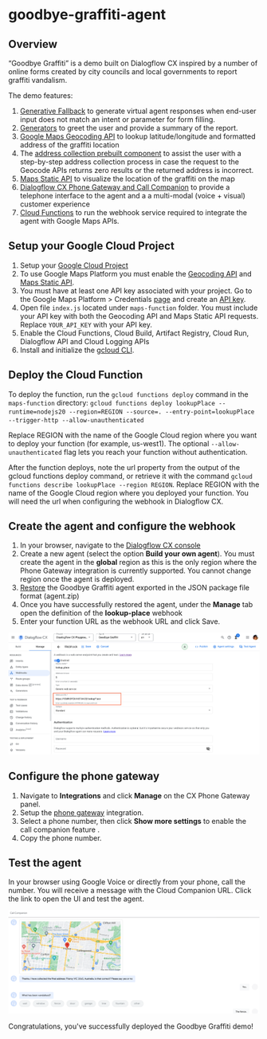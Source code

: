 # goodbye-graffiti-agent

## Overview

“Goodbye Graffiti” is a demo built on Dialogflow CX inspired by a number of online forms created by city councils and local governments to report graffiti vandalism. 

The demo features:
1. [Generative Fallback](https://cloud.google.com/dialogflow/cx/docs/concept/generative-fallback) to generate virtual agent responses when end-user input does not match an intent or parameter for form filling. 
1. [Generators](https://cloud.google.com/dialogflow/cx/docs/concept/generators) to greet the user and provide a summary of the report. 
1. [Google Maps Geocoding API](https://developers.google.com/maps/documentation/geocoding/requests-geocoding) to lookup latitude/longitude and formatted address of the graffiti location 
1. The [address collection prebuilt component](https://cloud.google.com/dialogflow/cx/docs/concept/prebuilt-component/address-collection) to assist the user with a step-by-step address collection process in case the request to the Geocode APIs returns zero results or the returned address is incorrect.  
1. [Maps Static API](https://developers.google.com/maps/documentation/maps-static/overview) to visualize the location of the graffiti on the map
1. [Dialogflow CX Phone Gateway and Call Companion](https://cloud.google.com/dialogflow/cx/docs/concept/integration/phone-gateway) to provide a telephone interface to the agent and a a multi-modal (voice + visual) customer experience
1. [Cloud Functions](https://cloud.google.com/functions/docs/configuring) to run the webhook service required to integrate the agent with Google Maps APIs. 

## Setup your Google Cloud Project
1. Setup your [Google Cloud Project](https://developers.google.com/maps/documentation/maps-static/cloud-setup) 
1. To use Google Maps Platform you must enable the [Geocoding API](https://console.cloud.google.com/apis/library/geocoding-backend.googleapis.com?utm_source=Docs_EnableAPIs&utm_content=Docs_geocoding-backend&_gl=1*1syfwbs*_ga*MTMxNzQwMTEyNS4xNjkyMDE1OTQ1*_ga_NRWSTWS78N*MTY5MjAxNTk0Ni4xLjEuMTY5MjAxNjk4Ni4wLjAuMA..) and [Maps Static API](https://console.cloud.google.com/apis/library/static-maps-backend.googleapis.com?utm_source=Docs_EnableAPIs&utm_content=Docs_static-maps-backend&_gl=1*13fpvaq*_ga*MTMxNzQwMTEyNS4xNjkyMDE1OTQ1*_ga_NRWSTWS78N*MTY5MjAxNTk0Ni4xLjEuMTY5MjAxNjk4Ni4wLjAuMA..). 
1. You must have at least one API key associated with your project. Go to the Google Maps Platform > Credentials [page](https://console.cloud.google.com/project/_/google/maps-apis/credentials?utm_source=Docs_CreateAPIKey&utm_content=Docs_static-maps-backend&_gl=1*8gesr0*_ga*MTMxNzQwMTEyNS4xNjkyMDE1OTQ1*_ga_NRWSTWS78N*MTY5MjAxNTk0Ni4xLjEuMTY5MjAxNzI2MS4wLjAuMA..) and create an [API key](https://developers.google.com/maps/documentation/maps-static/get-api-key#creating-api-keys).  
1. Open file `index.js` located under `maps-function` folder. You must include your API key with both the Geocoding API and Maps Static API requests. Replace `YOUR_API_KEY` with your API key. 
1. Enable the Cloud Functions, Cloud Build, Artifact Registry, Cloud Run, Dialogflow API and Cloud Logging APIs
1. Install and initialize the [gcloud CLI](https://cloud.google.com/sdk/docs/install).

## Deploy the Cloud Function
To deploy the function, run the `gcloud functions deploy` command in the `maps-function` directory:
`gcloud functions deploy lookupPlace --runtime=nodejs20 --region=REGION --source=. --entry-point=lookupPlace --trigger-http --allow-unauthenticated`

Replace REGION with the name of the Google Cloud region where you want to deploy your function (for example, us-west1).
The optional `--allow-unauthenticated` flag lets you reach your function without authentication.

After the function deploys, note the url property from the output of the gcloud functions deploy command, or retrieve it with the command `gcloud functions describe lookupPlace --region REGION`. Replace REGION with the name of the Google Cloud region where you deployed your function. You will need the url when configuring the webhook in Dialogflow CX. 

## Create the agent and configure the webhook
1. In your browser, navigate to the [Dialogflow CX console](https://dialogflow.cloud.google.com/cx/projects)
1. Create a new agent (select the option **Build your own agent**). You must create the agent in the **global** region as this is the only region where the Phone Gateway integration is currently supported. You cannot change region once the agent is deployed. 
1. [Restore](https://cloud.google.com/dialogflow/cx/docs/concept/agent#export) the Goodbye Graffiti agent exported in the JSON package file format (agent.zip) 
1. Once you have successfully restored the agent, under the **Manage** tab open the definition of the **lookup-place** webhook
1. Enter your function URL as the webhook URL and click Save.

![Dialogflow CX Webhook](images/webhook.png)

## Configure the phone gateway

1. Navigate to **Integrations** and click **Manage** on the CX Phone Gateway panel.
1. Setup the [phone gateway](https://cloud.google.com/dialogflow/cx/docs/concept/integration/phone-gateway#setup) integration. 
1. Select a phone number, then click **Show more settings** to enable the call companion feature .  
1. Copy the phone number.

## Test the agent

In your browser using Google Voice or directly from your phone, call the number. You will receive a message with the Cloud Companion URL. Click the link to open the UI and test the agent.    

![Demo](images/demo.png)

Congratulations, you've successfully deployed the Goodbye Graffiti demo!

